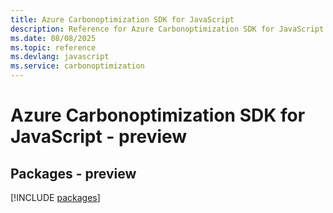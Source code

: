 ```yaml
---
title: Azure Carbonoptimization SDK for JavaScript
description: Reference for Azure Carbonoptimization SDK for JavaScript
ms.date: 08/08/2025
ms.topic: reference
ms.devlang: javascript
ms.service: carbonoptimization
---
```

# Azure Carbonoptimization SDK for JavaScript - preview
## Packages - preview
[!INCLUDE [packages](carbonoptimization-index.md)]